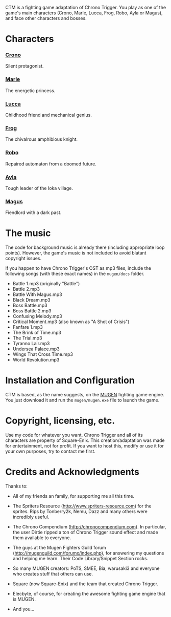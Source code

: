 CTM is a fighting game adaptation of Chrono Trigger.
You play as one of the game's main characters (Crono, Marle, Lucca, Frog, Robo,
Ayla or Magus), and face other characters and bosses.

# Characters

### [Crono](http://jbahamon.github.io/ctm-crono/)

Silent protagonist.

### [Marle](http://jbahamon.github.io/ctm-marle/)

The energetic princess.

### [Lucca](http://jbahamon.github.io/ctm-lucca/)

Childhood friend and mechanical genius.

### [Frog](http://jbahamon.github.io/ctm-frog/)

The chivalrous amphibious knight.

### [Robo](http://jbahamon.github.io/ctm-robo/)

Repaired automaton from a doomed future.

### [Ayla](http://jbahamon.github.io/ctm-ayla/)

Tough leader of the Ioka village.

### [Magus](http://jbahamon.github.io/ctm-magus/)

Fiendlord with a dark past.

# The music

The code for background music is already there (including appropriate loop points). However, the game's music is not included to avoid blatant copyright issues. 

If you happen to have Chrono Trigger's OST as mp3 files, include the following songs (with these exact names) in the `mugen/docs` folder.

- Battle 1.mp3 (originally "Battle") 
- Battle 2.mp3
- Battle With Magus.mp3
- Black Dream.mp3
- Boss Battle.mp3
- Boss Battle 2.mp3
- Confusing Melody.mp3
- Critical Moment.mp3 (also known as "A Shot of Crisis")
- Fanfare 1.mp3
- The Brink of Time.mp3
- The Trial.mp3
- Tyranno Lair.mp3
- Undersea Palace.mp3
- Wings That Cross Time.mp3
- World Revolution.mp3

# Installation and Configuration

CTM is based, as the name suggests, on the
[MUGEN](https://en.wikipedia.org/wiki/M.U.G.E.N) fighting game engine. You just download it and run the `mugen/mugen.exe` file to launch the game.

# Copyright, licensing, etc.

Use my code for whatever you want. Chrono Trigger and all of its characters are property of Square-Enix. This creation/adaptation was made for entertainment, not for profit. If you want to host this, modify or use it for your own purposes, try to contact me first.

# Credits and Acknowledgments 

Thanks to:

- All of my friends an family, for supporting me all this time.

- The Spriters Resource (http://www.spriters-resource.com) for the sprites. Rips by Tonberry2k, Nemu, Dazz
  and many others were incredibly useful.

- The Chrono Compendium (http://chronocompendium.com). In particular, the user Dirtie ripped 
  a ton of Chrono Trigger sound effect and made them available to everyone.

- The guys at the Mugen Fighters Guild forum (http://mugenguild.com/forumx/index.php),
  for answering my questions and helping me learn. Their Code Library/Snippet Section rocks.

- So many MUGEN creators: PoTS, SMEE, Bia, warusaki3 and everyone who creates stuff that others can use.

- Square (now Square-Enix) and the team that created Chrono Trigger.

- Elecbyte, of course, for creating the awesome fighting game engine that is MUGEN.

- And you...